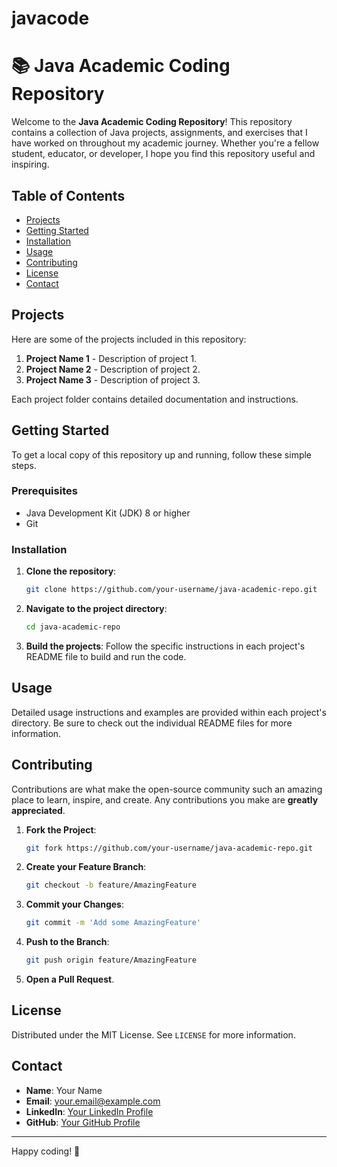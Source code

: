 # javacode

# 📚 Java Academic Coding Repository

Welcome to the **Java Academic Coding Repository**! This repository contains a collection of Java projects, assignments, and exercises that I have worked on throughout my academic journey. Whether you're a fellow student, educator, or developer, I hope you find this repository useful and inspiring.

## Table of Contents
- [Projects](#projects)
- [Getting Started](#getting-started)
- [Installation](#installation)
- [Usage](#usage)
- [Contributing](#contributing)
- [License](#license)
- [Contact](#contact)

## Projects
Here are some of the projects included in this repository:
1. **Project Name 1** - Description of project 1.
2. **Project Name 2** - Description of project 2.
3. **Project Name 3** - Description of project 3.

Each project folder contains detailed documentation and instructions.

## Getting Started
To get a local copy of this repository up and running, follow these simple steps.

### Prerequisites
- Java Development Kit (JDK) 8 or higher
- Git

### Installation
1. **Clone the repository**:
    ```sh
    git clone https://github.com/your-username/java-academic-repo.git
    ```
2. **Navigate to the project directory**:
    ```sh
    cd java-academic-repo
    ```
3. **Build the projects**:
    Follow the specific instructions in each project's README file to build and run the code.

## Usage
Detailed usage instructions and examples are provided within each project's directory. Be sure to check out the individual README files for more information.

## Contributing
Contributions are what make the open-source community such an amazing place to learn, inspire, and create. Any contributions you make are **greatly appreciated**.

1. **Fork the Project**:
    ```sh
    git fork https://github.com/your-username/java-academic-repo.git
    ```
2. **Create your Feature Branch**:
    ```sh
    git checkout -b feature/AmazingFeature
    ```
3. **Commit your Changes**:
    ```sh
    git commit -m 'Add some AmazingFeature'
    ```
4. **Push to the Branch**:
    ```sh
    git push origin feature/AmazingFeature
    ```
5. **Open a Pull Request**.

## License
Distributed under the MIT License. See `LICENSE` for more information.

## Contact
- **Name**: Your Name
- **Email**: your.email@example.com
- **LinkedIn**: [Your LinkedIn Profile](https://www.linkedin.com/in/your-profile)
- **GitHub**: [Your GitHub Profile](https://github.com/your-username)

---

Happy coding! 🎉

